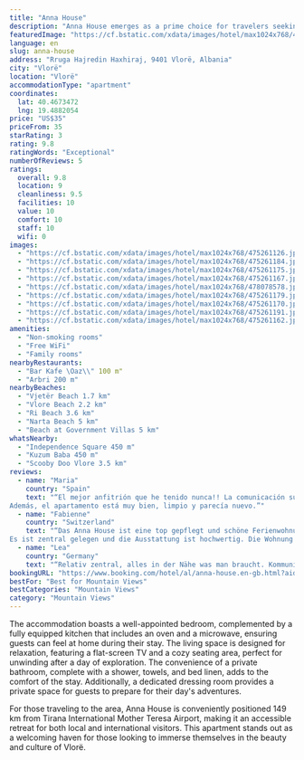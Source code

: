 ```yaml
---
title: "Anna House"
description: "Anna House emerges as a prime choice for travelers seeking comfort and convenience in Vlorë, located just a short distance from the serene Vjetër Beach and the vibrant Vlore Beach."
featuredImage: "https://cf.bstatic.com/xdata/images/hotel/max1024x768/475261126.jpg?k=06d1ef04860db61eefa18fe3566172c2b357e516d75e6a62943fb8a92e22dc86&o=&hp=1"
language: en
slug: anna-house
address: "Rruga Hajredin Haxhiraj, 9401 Vlorë, Albania"
city: "Vlorë"
location: "Vlorë"
accommodationType: "apartment"
coordinates:
  lat: 40.4673472
  lng: 19.4882054
price: "US$35"
priceFrom: 35
starRating: 3
rating: 9.8
ratingWords: "Exceptional"
numberOfReviews: 5
ratings:
  overall: 9.8
  location: 9
  cleanliness: 9.5
  facilities: 10
  value: 10
  comfort: 10
  staff: 10
  wifi: 0
images:
  - "https://cf.bstatic.com/xdata/images/hotel/max1024x768/475261126.jpg?k=06d1ef04860db61eefa18fe3566172c2b357e516d75e6a62943fb8a92e22dc86&o=&hp=1"
  - "https://cf.bstatic.com/xdata/images/hotel/max1024x768/475261184.jpg?k=268cfef011b111faac9d24523bd2a6bfc367e9238078b8cd7dca3899d39db54f&o=&hp=1"
  - "https://cf.bstatic.com/xdata/images/hotel/max1024x768/475261175.jpg?k=84df9710924c8f5ba343bd299fcd686011ccc21d23636ada1b8249858e4c631a&o=&hp=1"
  - "https://cf.bstatic.com/xdata/images/hotel/max1024x768/475261167.jpg?k=10e14f8553c0da7009ac47c10e10ad3a70aca2ed2f7c94be97ada8cb3108a73f&o=&hp=1"
  - "https://cf.bstatic.com/xdata/images/hotel/max1024x768/478078578.jpg?k=d0432bce34cbf9b8e25d279120594af1d43858485bb3f9f152def251248a50fd&o=&hp=1"
  - "https://cf.bstatic.com/xdata/images/hotel/max1024x768/475261179.jpg?k=cef9d1225777ba4e479f983f745d674d828bb3a6884791d7ca935a85e46d4bf7&o=&hp=1"
  - "https://cf.bstatic.com/xdata/images/hotel/max1024x768/475261170.jpg?k=e24a151f10b0b1e7d2cfb15e2c74d5af783bf63e4db6a7a4f6efec5c724f10c6&o=&hp=1"
  - "https://cf.bstatic.com/xdata/images/hotel/max1024x768/475261191.jpg?k=37b0d55ac5f8bb7c170ab6ad7261e090dbb056151d9199fc7bbab4661abb6443&o=&hp=1"
  - "https://cf.bstatic.com/xdata/images/hotel/max1024x768/475261162.jpg?k=7b552ba09cd8b249790ec7f17fece64d6de9eca78d3c449df9e7d5131001044e&o=&hp=1"
amenities:
  - "Non-smoking rooms"
  - "Free WiFi"
  - "Family rooms"
nearbyRestaurants:
  - "Bar Kafe \Oaz\\" 100 m"
  - "Arbri 200 m"
nearbyBeaches:
  - "Vjetër Beach 1.7 km"
  - "Vlore Beach 2.2 km"
  - "Ri Beach 3.6 km"
  - "Narta Beach 5 km"
  - "Beach at Government Villas 5 km"
whatsNearby:
  - "Independence Square 450 m"
  - "Kuzum Baba 450 m"
  - "Scooby Doo Vlore 3.5 km"
reviews:
  - name: "Maria"
    country: "Spain"
    text: "“El mejor anfitrión que he tenido nunca!! La comunicación súper buena y disposición excelente para ayudar en todo lo que hemos necesitado. Te ofrece recomendaciones de sitios en la zona.
Además, el apartamento está muy bien, limpio y parecía nuevo.”"
  - name: "Fabienne"
    country: "Switzerland"
    text: "“Das Anna House ist eine top gepflegt und schöne Ferienwohnung. In der kleinen gemütlichen Wohnung, fühlten wir wohl. Wir fanden alles vor, was wir brauchten.
Es ist zentral gelegen und die Ausstattung ist hochwertig. Die Wohnung ist schön...”"
  - name: "Lea"
    country: "Germany"
    text: "“Relativ zentral, alles in der Nähe was man braucht. Kommunikation mit dem Besitzer war sehr unkompliziert, konnten uns auf deutsch verständigen. Vom Balkon hat man eine schöne Sicht auf die Berge. Mega preisleistungsverhältnis.”"
bookingURL: "https://www.booking.com/hotel/al/anna-house.en-gb.html?aid=8035640"
bestFor: "Best for Mountain Views"
bestCategories: "Mountain Views"
category: "Mountain Views"
---
```


The accommodation boasts a well-appointed bedroom, complemented by a fully equipped kitchen that includes an oven and a microwave, ensuring guests can feel at home during their stay. The living space is designed for relaxation, featuring a flat-screen TV and a cozy seating area, perfect for unwinding after a day of exploration. The convenience of a private bathroom, complete with a shower, towels, and bed linen, adds to the comfort of the stay. Additionally, a dedicated dressing room provides a private space for guests to prepare for their day's adventures.

For those traveling to the area, Anna House is conveniently positioned 149 km from Tirana International Mother Teresa Airport, making it an accessible retreat for both local and international visitors. This apartment stands out as a welcoming haven for those looking to immerse themselves in the beauty and culture of Vlorë.